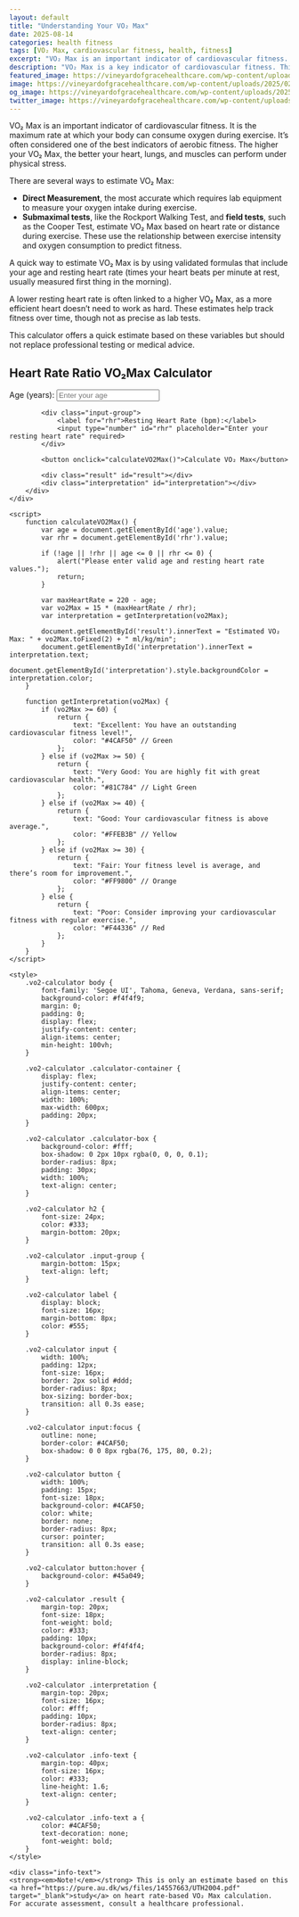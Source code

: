 ```yaml
---
layout: default
title: "Understanding Your VO₂ Max"
date: 2025-08-14
categories: health fitness
tags: [VO₂ Max, cardiovascular fitness, health, fitness]
excerpt: "VO₂ Max is an important indicator of cardiovascular fitness. It is the maximum rate at which your body can consume oxygen during exercise. It’s often considered one of the best indicators of aerobic fitness. The higher your VO₂ Max, the better your heart, lungs, and muscles can perform under physical stress."
description: "VO₂ Max is a key indicator of cardiovascular fitness. This guide explains what it is, how to estimate it, and its role in overall health."
featured_image: https://vineyardofgracehealthcare.com/wp-content/uploads/2025/02/senior-women.jpg
image: https://vineyardofgracehealthcare.com/wp-content/uploads/2025/02/senior-women.jpg
og_image: https://vineyardofgracehealthcare.com/wp-content/uploads/2025/02/senior-women.jpg
twitter_image: https://vineyardofgracehealthcare.com/wp-content/uploads/2025/02/senior-women.jpg
---
```


VO₂ Max is an important indicator of cardiovascular fitness. It is the maximum rate at which your body can consume oxygen during exercise. It’s often considered one of the best indicators of aerobic fitness. The higher your VO₂ Max, the better your heart, lungs, and muscles can perform under physical stress.

There are several ways to estimate VO₂ Max:

- **Direct Measurement**, the most accurate which requires lab equipment to measure your oxygen intake during exercise.
- **Submaximal tests**, like the Rockport Walking Test, and **field tests**, such as the Cooper Test, estimate VO₂ Max based on heart rate or distance during exercise. These use the relationship between exercise intensity and oxygen consumption to predict fitness.

A quick way to estimate VO₂ Max is by using validated formulas that include your age and resting heart rate (times your heart beats per minute at rest, usually measured first thing in the morning). 

A lower resting heart rate is often linked to a higher VO₂ Max, as a more efficient heart doesn’t need to work as hard. These estimates help track fitness over time, though not as precise as lab tests.

This calculator offers a quick estimate based on these variables but should not replace professional testing or medical advice.

<div class="vo2-calculator">
    <div class="calculator-container">
        <div class="calculator-box">
            <h2>Heart Rate Ratio VO₂Max Calculator</h2>
            <div class="input-group">
                <label for="age">Age (years):</label>
                <input type="number" id="age" placeholder="Enter your age" required>
            </div>
            
            <div class="input-group">
                <label for="rhr">Resting Heart Rate (bpm):</label>
                <input type="number" id="rhr" placeholder="Enter your resting heart rate" required>
            </div>
            
            <button onclick="calculateVO2Max()">Calculate VO₂ Max</button>

            <div class="result" id="result"></div>
            <div class="interpretation" id="interpretation"></div>
        </div>
    </div>

    <script>
        function calculateVO2Max() {
            var age = document.getElementById('age').value;
            var rhr = document.getElementById('rhr').value;

            if (!age || !rhr || age <= 0 || rhr <= 0) {
                alert("Please enter valid age and resting heart rate values.");
                return;
            }

            var maxHeartRate = 220 - age;
            var vo2Max = 15 * (maxHeartRate / rhr);
            var interpretation = getInterpretation(vo2Max);

            document.getElementById('result').innerText = "Estimated VO₂ Max: " + vo2Max.toFixed(2) + " ml/kg/min";
            document.getElementById('interpretation').innerText = interpretation.text;
            document.getElementById('interpretation').style.backgroundColor = interpretation.color;
        }

        function getInterpretation(vo2Max) {
            if (vo2Max >= 60) {
                return {
                    text: "Excellent: You have an outstanding cardiovascular fitness level!",
                    color: "#4CAF50" // Green
                };
            } else if (vo2Max >= 50) {
                return {
                    text: "Very Good: You are highly fit with great cardiovascular health.",
                    color: "#81C784" // Light Green
                };
            } else if (vo2Max >= 40) {
                return {
                    text: "Good: Your cardiovascular fitness is above average.",
                    color: "#FFEB3B" // Yellow
                };
            } else if (vo2Max >= 30) {
                return {
                    text: "Fair: Your fitness level is average, and there’s room for improvement.",
                    color: "#FF9800" // Orange
                };
            } else {
                return {
                    text: "Poor: Consider improving your cardiovascular fitness with regular exercise.",
                    color: "#F44336" // Red
                };
            }
        }
    </script>

    <style>
        .vo2-calculator body {
            font-family: 'Segoe UI', Tahoma, Geneva, Verdana, sans-serif;
            background-color: #f4f4f9;
            margin: 0;
            padding: 0;
            display: flex;
            justify-content: center;
            align-items: center;
            min-height: 100vh;
        }

        .vo2-calculator .calculator-container {
            display: flex;
            justify-content: center;
            align-items: center;
            width: 100%;
            max-width: 600px;
            padding: 20px;
        }

        .vo2-calculator .calculator-box {
            background-color: #fff;
            box-shadow: 0 2px 10px rgba(0, 0, 0, 0.1);
            border-radius: 8px;
            padding: 30px;
            width: 100%;
            text-align: center;
        }

        .vo2-calculator h2 {
            font-size: 24px;
            color: #333;
            margin-bottom: 20px;
        }

        .vo2-calculator .input-group {
            margin-bottom: 15px;
            text-align: left;
        }

        .vo2-calculator label {
            display: block;
            font-size: 16px;
            margin-bottom: 8px;
            color: #555;
        }

        .vo2-calculator input {
            width: 100%;
            padding: 12px;
            font-size: 16px;
            border: 2px solid #ddd;
            border-radius: 8px;
            box-sizing: border-box;
            transition: all 0.3s ease;
        }

        .vo2-calculator input:focus {
            outline: none;
            border-color: #4CAF50;
            box-shadow: 0 0 8px rgba(76, 175, 80, 0.2);
        }

        .vo2-calculator button {
            width: 100%;
            padding: 15px;
            font-size: 18px;
            background-color: #4CAF50;
            color: white;
            border: none;
            border-radius: 8px;
            cursor: pointer;
            transition: all 0.3s ease;
        }

        .vo2-calculator button:hover {
            background-color: #45a049;
        }

        .vo2-calculator .result {
            margin-top: 20px;
            font-size: 18px;
            font-weight: bold;
            color: #333;
            padding: 10px;
            background-color: #f4f4f4;
            border-radius: 8px;
            display: inline-block;
        }

        .vo2-calculator .interpretation {
            margin-top: 20px;
            font-size: 16px;
            color: #fff;
            padding: 10px;
            border-radius: 8px;
            text-align: center;
        }

        .vo2-calculator .info-text {
            margin-top: 40px;
            font-size: 16px;
            color: #333;
            line-height: 1.6;
            text-align: center;
        }

        .vo2-calculator .info-text a {
            color: #4CAF50;
            text-decoration: none;
            font-weight: bold;
        }
    </style>

    <div class="info-text">
    <strong><em>Note!</em></strong> This is only an estimate based on this <a href="https://pure.au.dk/ws/files/14557663/UTH2004.pdf" target="_blank">study</a> on heart rate-based VO₂ Max calculation.
    For accurate assessment, consult a healthcare professional.
</div>

